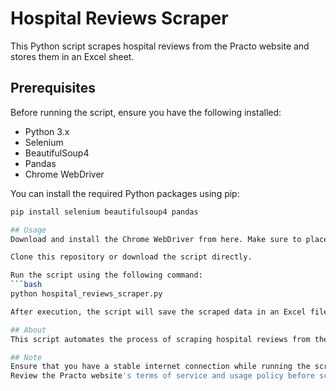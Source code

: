# Hospital Reviews Scraper

This Python script scrapes hospital reviews from the Practo website and stores them in an Excel sheet.

## Prerequisites

Before running the script, ensure you have the following installed:

- Python 3.x
- Selenium
- BeautifulSoup4
- Pandas
- Chrome WebDriver

You can install the required Python packages using pip:

```bash
pip install selenium beautifulsoup4 pandas

## Usage
Download and install the Chrome WebDriver from here. Make sure to place the WebDriver executable in the specified path or update the chrome_driver_path variable in the script accordingly.

Clone this repository or download the script directly.

Run the script using the following command:
```bash
python hospital_reviews_scraper.py

After execution, the script will save the scraped data in an Excel file named new-manipal-laser-dental-clinic-hsr-layout.xlsx in the same directory.

## About
This script automates the process of scraping hospital reviews from the Practo website. It utilizes Selenium for web scraping and interaction with the website, BeautifulSoup for parsing HTML content, and Pandas for data manipulation. Reviews are extracted from the specified URL, and additional reviews are loaded dynamically by clicking the "View more" button. Extracted data includes reviewer name, review time, visited doctor, review text, and recommendation status.

## Note
Ensure that you have a stable internet connection while running the script to avoid interruptions during the scraping process.
Review the Practo website's terms of service and usage policy before scraping data. Avoid excessive requests to their servers to prevent being blocked.
